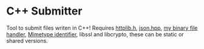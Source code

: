 # C++ Submitter

Tool to submit files writen in C++!
Requires [httplib.h](https://github.com/yhirose/cpp-httplib), [json.hpp](https://github.com/nlohmann/json), [my binary file handler](https://github.com/Nk125/CPP-LocalProjects/tree/main/Simple%20Binary%20File%20Handler), [Mimetype identifier](https://github.com/Nk125/CppMimeTypes), libssl and libcrypto, these can be static or shared versions.
